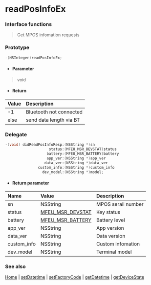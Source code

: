 # readPosInfoEx

### Interface functions
> Get MPOS infomation requests

### Prototype

```objective-c
-(NSInteger)readPosInfoEx;
```

- #### Parameter
> void

- #### Return
| Value | Description |
| :--------| :------ |
| -1 | Bluetooth not connected |
| else | send data length via BT |


### Delegate

```objective-c
-(void) didReadPosInfoResp:(NSString *)sn
                    status:(MFEU_MSR_DEVSTAT)status
                   battery:(MFEU_MSR_BATTERY)battery
                   app_ver:(NSString *)app_ver
                  data_ver:(NSString *)data_ver
               custom_info:(NSString *)custom_info
                 dev_model:(NSString *)model;
```

- #### Return parameter
| Name | Value | Description |
| :-------- | :--------| :------ |
| sn | NSString | MPOS serail number |
| status | [MFEU_MSR_DEVSTAT](enum.md#MFEU_MSR_DEVSTAT) | Key status |
| battery | [MFEU_MSR_BATTERY](enum.md#MFEU_MSR_BATTERY) | Battery level |
| app_ver | NSString | App version |
| data_ver | NSString | Data version |
| custom_info | NSString | Custom infomation |
| dev_model | NSString | Terminal model |

### See also
[Home](../README.md) | [setDatetime](setDatetime.md) | [setFactoryCode](setFactoryCode.md) | [getDatetime](getDatetime.md) | [getDeviceState](getDeviceState.md)

